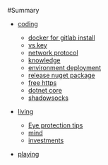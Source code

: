 #Summary
 * [coding]()
    * [docker for gitlab install](coding/gitlab_docker.md)
    * [vs key](coding/vs_key.md)
    * [network protocol](coding/net_protocol.md)
    * [knowledge](coding/knowledge_summary.md)
    * [environment deployment](coding/dotnetcore.md)
    * [release nuget package](coding/release_nuget_pack.md)
    * [free https](coding/free_https.md)
    * [dotnet core](coding/dotnetcore.md)
    * [shadowsocks](coding/shadowsocks.md)
    
 * [living]()
    * [Eye protection tips](living/eyes_tips.md)
    * [mind](living/mind.md)
    * [investments](living/investments.md)
    
 * [playing]()
    
